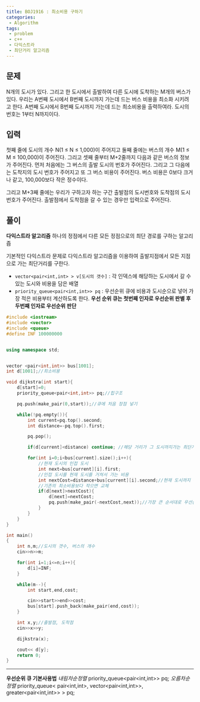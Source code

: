 ```yaml
---
title: BOJ1916 : 최소비용 구하기
categories:
 - Algorithm
tags:
 - problem
 - c++
 - 다익스트라
 - 최단거리 알고리즘
---
```


## 문제

N개의 도시가 있다. 그리고 한 도시에서 출발하여 다른 도시에 도착하는 M개의 버스가 있다. 우리는 A번째 도시에서 B번째 도시까지 가는데 드는 버스 비용을 최소화 시키려고 한다. A번째 도시에서 B번째 도시까지 가는데 드는 최소비용을 출력하여라. 도시의 번호는 1부터 N까지이다.

## 입력

첫째 줄에 도시의 개수 N(1 ≤ N ≤ 1,000)이 주어지고 둘째 줄에는 버스의 개수 M(1 ≤ M ≤ 100,000)이 주어진다. 그리고 셋째 줄부터 M+2줄까지 다음과 같은 버스의 정보가 주어진다. 먼저 처음에는 그 버스의 출발 도시의 번호가 주어진다. 그리고 그 다음에는 도착지의 도시 번호가 주어지고 또 그 버스 비용이 주어진다. 버스 비용은 0보다 크거나 같고, 100,000보다 작은 정수이다.

그리고 M+3째 줄에는 우리가 구하고자 하는 구간 출발점의 도시번호와 도착점의 도시번호가 주어진다. 출발점에서 도착점을 갈 수 있는 경우만 입력으로 주어진다.

## 풀이

**다익스트라 알고리즘**
하나의 정점에서 다른 모든 정점으로의 최단 경로를 구하는 알고리즘

기본적인 다익스트라 문제로 다익스트라 알고리즘을 이용하여 출발지점에서 모든 지점으로 가는 최단거리를 구한다.

- `vector<pair<int,int> > v[도시의 갯수]` : 각 인덱스에 해당하는 도시에서 갈 수 있는 도시와 비용을 담은 배열  
- `priority_queue<pair<int,int>> pq` : 우선순위 큐에 비용과 도시순으로 넣어 가장 적은 비용부터 계산하도록 한다. **우선 순위 큐는 첫번째 인자로 우선순위 판별 후 두번째 인자로 우선순위 판단**


```c++
#include <iostream>
#include <vector>
#include <queue>
#define INF 100000000


using namespace std;


vector <pair<int,int>> bus[1001];
int d[1001];//최소비용

void dijkstra(int start){
    d[start]=0;
    priority_queue<pair<int,int>> pq;//힙구조

    pq.push(make_pair(0,start));//큐에 처음 정점 넣기

    while(!pq.empty()){
        int current=pq.top().second;
        int distance=-pq.top().first;

        pq.pop();

        if(d[current]<distance) continue; //해당 거리가 그 도시까지가는 최단거리가 아닐경우

        for(int i=0;i<bus[current].size();i++){
            //현재 도시의 인접 도시
            int next=bus[current][i].first;
            //인접 도시를 현재 도시를 거쳐서 가는 비용
            int nextCost=distance+bus[current][i].second;//현재 도시까지 온 거리+인접도시까지 가는 거리
            //기존의 최소비용보다 작으면 교체
            if(d[next]>nextCost){
                d[next]=nextCost;
                pq.push(make_pair(-nextCost,next));//가장 큰 순서대로 우선순위를 매기므로 - 를 붙여준다.
            }
        }
    }
}

int main()
{
    int n,m;//도시의 갯수, 버스의 개수
    cin>>n>>m;

    for(int i=1;i<=n;i++){
        d[i]=INF;
    }

    while(m--){
        int start,end,cost;

        cin>>start>>end>>cost;
        bus[start].push_back(make_pair(end,cost));
    }

    int x,y;//출발점, 도착점
    cin>>x>>y;

    dijkstra(x);

    cout<< d[y];
    return 0;
}
```

_ _ _
**우선순위 큐 기본사용법**
*내림차순정렬*
priority_queue<pair<int,int>> pq;
*오름차순정렬*
priority_queue< pair<int,int>, vector<pair<int,int>>, greater<pair<int,int>> > pq;
